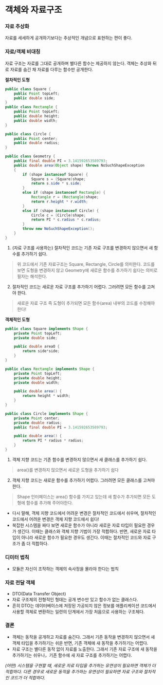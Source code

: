 # 객체와 자료구조

### 자료 추상화

자료를 세세하게 공개하기보다는 추상적인 개념으로 표현하는 편이 좋다.

### 자료/객체 비대칭

자료 구조는 자료를 그대로 공개하며 별다른 함수는 제공하지 않는다.
객체는 추상화 뒤로 자료를 숨긴 채 자료를 다루는 함수만 공개한다.

**절차적인 도형**

```java
public class Square {
    public Point topLeft;
    public double side;
}
public class Rectangle {
    public Point topLeft;
    public double height;
    public double width;
}

public class Circle {
    public Point center;
    public double radius;
}

public class Geometry {
    public final double PI = 3.141592653589793;
    public double area(Object shape) throws NoSuchShapeException
    {
        if (shape instanceof Square) {
            Square s = (Square)shape;
            return s.side * s.side;
        }
        else if (shape instanceof Rectangle) {
            Rectangle r = (Rectangle)shape;
            return r.height * r.width;
        }
        else if (shape instanceof Circle) {
            Circle c = (Circle)shape;
            return PI * c.radius * c.radius;
        }
        throw new NoSuchShapeException();
    }
}
```

1. (자료 구조를 사용하는) 절차적인 코드는 기존 자료 구조를 변경하지 않으면서 새 함수를 추가하기 쉽다.

> 위 코드에서 기존 자료구조는 Square, Rectangle, Circle를 의미한다.
코드를 보면 도형을 변경하지 않고 Geometry에 새로운 함수를 추가하기 쉽다는 의미로 필자는 해석한다.

2. 절차적인 코드는 새로운 자료 구조를 추가하기 어렵다. 그러려면 모든 함수를 고쳐야 한다.

> 새로운 자료 구조 즉 도형이 추가되면 모든 함수(area) 내부의 코드를 수정해야 한다!   


**객체적인 도형**

```java
public class Square implements Shape {
    private Point topLeft;
    private double side;

    public double areaO {
        return side*side;
    }
}

public class Rectangle implements Shape {
    private Point topLeft;
    private double height;
    private double width;

    public double area() {
        return height * width;
    }
}

public class Circle implements Shape {
    private Point center;
    private double radius;
    public final double PI = 3.141592653589793;

    public double area() {
        return PI * radius * radius;
    }
}
```

1. 객체 지향 코드는 기존 함수를 변경하지 않으면서 새 클래스를 추가하기 쉽다.

> area()를 변경하지 않으면서 새로운 도형을 추가하기 쉽다

2. 객체 지향 코드는 새로운 함수를 추가하기 어렵다. 그러려면 모든 클래스를 고쳐야 한다.

> Shape 인터페이스는 area() 함수를 가지고 있는데 새 함수가 추가되면 모든 도형에 함수를 추가해 주어야한다.

- 다시 말해, 객체 지향 코드에서 어려운 변경은 절차적인 코드에서 쉬우며, 절차적인 코드에서 어려운 변경은 객체 지향 코드에서 쉽다!
- 복잡한 시스템을 짜다 보면 새로운 함수가 아니라 새로운 자료 타입이 필요한 경우가 생긴다. 이때는 클래스와 객체 지향 기법이 가장 적합하다.
반면, 새로운 자료 타입이 아니라 새로운 함수가 필요한 경우도 생긴다. 이때는 절차적인 코드와 자료 구조가 좀 더 적합하다.


### 디미터 법칙

- 모듈은 자신이 조작하는 객체의 속사정을 몰라야 한다는 법칙

### 자료 전달 객체

- DTO(Data Transfer Object)
- 자료 구조체의 전형적인 형태는 공개 변수만 있고 함수가 없는 클래스다.
- 흔히 DTO는 데이터베이스에 저장된 가공되지 않은 정보를 애플리케이션 코드에서 사용할 객체로 변환하는 일련의 단계에서 가장 처음으로 사용하는 구조체다.

### 결론

- 객체는 동작을 공개하고 자료를 숨긴다. 그래서 기존 동작을 변경하지 않으면서 새 객체 타입을 추가하기는 쉬운 반면, 기존 객체에 새 동작을 추가하기는 어렵다.
- 자료 구조는 별다른 동작 없이 자료를 노출한다. 그래서 기존 자료 구조에 새 동작을 추가하기는 쉬우나，기존 함수에 새 자료 구조를 추가하기는 어렵다.

*(어떤) 시스템을 구현할 때, 새로운 자료 타입을 추가하는 유연성이 필요하면 객체가 더 적합하다.*
*다른 경우로 새로운 동작을 추가하는 유연성이 필요하면 자료 구조와 절차적인 코드가 더 적합하다.*


